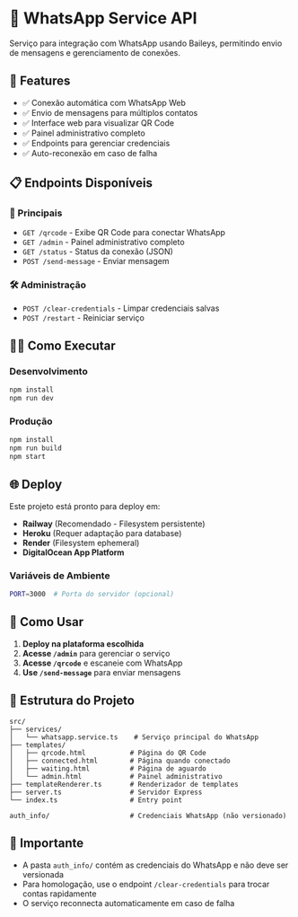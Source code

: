 # 📱 WhatsApp Service API

Serviço para integração com WhatsApp usando Baileys, permitindo envio de mensagens e gerenciamento de conexões.

## 🚀 Features

- ✅ Conexão automática com WhatsApp Web
- ✅ Envio de mensagens para múltiplos contatos
- ✅ Interface web para visualizar QR Code
- ✅ Painel administrativo completo
- ✅ Endpoints para gerenciar credenciais
- ✅ Auto-reconexão em caso de falha

## 📋 Endpoints Disponíveis

### 🔗 Principais
- `GET /qrcode` - Exibe QR Code para conectar WhatsApp
- `GET /admin` - Painel administrativo completo
- `GET /status` - Status da conexão (JSON)
- `POST /send-message` - Enviar mensagem

### 🛠️ Administração
- `POST /clear-credentials` - Limpar credenciais salvas
- `POST /restart` - Reiniciar serviço

## 🏃‍♂️ Como Executar

### Desenvolvimento
```bash
npm install
npm run dev
```

### Produção
```bash
npm install
npm run build
npm start
```

## 🌐 Deploy

Este projeto está pronto para deploy em:

- **Railway** (Recomendado - Filesystem persistente)
- **Heroku** (Requer adaptação para database)
- **Render** (Filesystem ephemeral)
- **DigitalOcean App Platform**

### Variáveis de Ambiente

```bash
PORT=3000  # Porta do servidor (opcional)
```

## 📱 Como Usar

1. **Deploy na plataforma escolhida**
2. **Acesse `/admin`** para gerenciar o serviço
3. **Acesse `/qrcode`** e escaneie com WhatsApp
4. **Use `/send-message`** para enviar mensagens

## 🔧 Estrutura do Projeto

```
src/
├── services/
│   └── whatsapp.service.ts    # Serviço principal do WhatsApp
├── templates/
│   ├── qrcode.html           # Página do QR Code
│   ├── connected.html        # Página quando conectado
│   ├── waiting.html          # Página de aguardo
│   └── admin.html            # Painel administrativo
├── templateRenderer.ts       # Renderizador de templates
├── server.ts                 # Servidor Express
└── index.ts                  # Entry point

auth_info/                    # Credenciais WhatsApp (não versionado)
```

## 🚨 Importante

- A pasta `auth_info/` contém as credenciais do WhatsApp e não deve ser versionada
- Para homologação, use o endpoint `/clear-credentials` para trocar contas rapidamente
- O serviço reconnecta automaticamente em caso de falha
